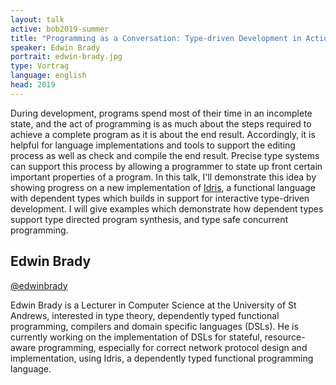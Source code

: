 ```yaml
---
layout: talk
active: bob2019-summer
title: "Programming as a Conversation: Type-driven Development in Action"
speaker: Edwin Brady
portrait: edwin-brady.jpg
type: Vortrag
language: english
head: 2019
---
```


During development, programs spend most of their time in an incomplete
state, and the act of programming is as much about the steps required to
achieve a complete program as it is about the end result. Accordingly,
it is helpful for language implementations and tools to support the
editing process as well as check and compile the end result. Precise
type systems can support this process by allowing a programmer to state
up front certain important properties of a program. In this talk, I'll
demonstrate this idea by showing progress on a new implementation of
[Idris](https://idris-lang.org), a functional language with dependent
types which builds in support for interactive type-driven development.
I will give examples which demonstrate how dependent types support type
directed program synthesis, and type safe concurrent programming.

## Edwin Brady

[@edwinbrady](http://twitter.com/edwinbrady)

Edwin Brady is a Lecturer in Computer Science at the University of St
Andrews, interested in type theory, dependently typed functional
programming, compilers and domain specific languages (DSLs). He is
currently working on the implementation of DSLs for stateful,
resource-aware programming, especially for correct network protocol
design and implementation, using Idris, a dependently typed functional
programming language.

